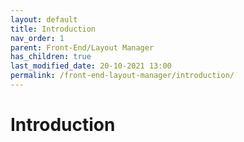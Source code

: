 ```yaml
---
layout: default
title: Introduction
nav_order: 1
parent: Front-End/Layout Manager
has_children: true
last_modified_date: 20-10-2021 13:00
permalink: /front-end-layout-manager/introduction/
---
```


# Introduction